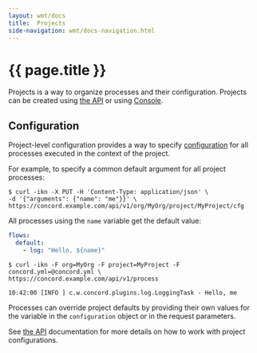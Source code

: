 ```yaml
---
layout: wmt/docs
title:  Projects
side-navigation: wmt/docs-navigation.html
---
```


# {{ page.title }}

Projects is a way to organize processes and their configuration. Projects can
be created using [the API](../api/project.html) or using [Console](../console/project.html).

## Configuration

Project-level configuration provides a way to specify
[configuration](../getting-started/processes.html#configuration) for all
processes executed in the context of the project.

For example, to specify a common default argument for all project processes:

```
$ curl -ikn -X PUT -H 'Content-Type: application/json' \
-d '{"arguments": {"name": "me"}}' \
https://concord.example.com/api/v1/org/MyOrg/project/MyProject/cfg
```

All processes using the `name` variable get the default value:

```yaml
flows:
  default:
    - log: "Hello, ${name}"
```

```
$ curl -ikn -F org=MyOrg -F project=MyProject -F concord.yml=@concord.yml \
https://concord.example.com/api/v1/process
```

```
10:42:00 [INFO ] c.w.concord.plugins.log.LoggingTask - Hello, me
```

Processes can override project defaults by providing their own values for the
variable in the `configuration` object or in the request parameters.

See [the API](../api/project.html#get-project-configuration) documentation for
more details on how to work with project configurations.
